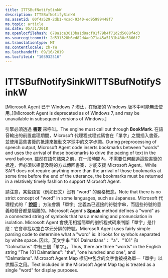 ```yaml
---
title: ITTSBufNotifySinkW
description: ITTSBufNotifySinkW
ms.assetid: 00f4a529-2db1-4cad-9340-ed95999448f7
ms.topic: article
ms.date: 05/31/2018
ms.openlocfilehash: 678a1ce3013ba1d8acf01f79b4f71d2d5088f4d3
ms.sourcegitcommit: 2d531328b6ed82d4ad971a45a5131b430c5866f7
ms.translationtype: MT
ms.contentlocale: zh-TW
ms.lasthandoff: 09/16/2019
ms.locfileid: "103932516"
---
```

# <a name="ittsbufnotifysinkw"></a><span data-ttu-id="3edc3-103">ITTSBufNotifySinkW</span><span class="sxs-lookup"><span data-stu-id="3edc3-103">ITTSBufNotifySinkW</span></span>

<span data-ttu-id="3edc3-104">\[Microsoft Agent 已于 Windows 7 淘汰，在後續的 Windows 版本中可能無法使用。\]</span><span class="sxs-lookup"><span data-stu-id="3edc3-104">\[Microsoft Agent is deprecated as of Windows 7, and may be unavailable in subsequent versions of Windows.\]</span></span>

<span data-ttu-id="3edc3-105">引擎必須透過 **書簽** 來呼叫。</span><span class="sxs-lookup"><span data-stu-id="3edc3-105">The engine must call out through **BookMark**.</span></span> <span data-ttu-id="3edc3-106">在語音輸出的前置處理期間，Microsoft 代理程式程式碼會在「單字」之間插入書簽，並使用這些書簽的抵達來推動文字球中的文字步調。</span><span class="sxs-lookup"><span data-stu-id="3edc3-106">During preprocessing of speech output, Microsoft Agent code inserts bookmarks between "words" and uses the arrival of those bookmarks to drive the pacing of text in the word balloon.</span></span> <span data-ttu-id="3edc3-107">雖然在語句結束之前，在一段時間內，不需要任何超過這些書簽的抵達，但必須以相當及時的方式傳回書簽，才能支援 Microsoft Agent。</span><span class="sxs-lookup"><span data-stu-id="3edc3-107">While SAPI does not require anything more than the arrival of those bookmarks at some time before the end of the utterance, the bookmarks must be returned in a relatively timely fashion to support Microsoft Agent.</span></span>

<span data-ttu-id="3edc3-108">請注意，某些語言（例如日文）沒有 "word" 的嚴格概念。</span><span class="sxs-lookup"><span data-stu-id="3edc3-108">Note that there is no strict concept of "word" in some languages, such as Japanese.</span></span> <span data-ttu-id="3edc3-109">Microsoft 代理程式的「 [**說話**](speak-method.md) 」方法會將「單字」定義為已連接的符號字串，而這些符號的意義和發音都是隔離的。</span><span class="sxs-lookup"><span data-stu-id="3edc3-109">Microsoft Agent's [**Speak**](speak-method.md) method defines a "word" as a connected string of symbols that has a meaning and pronunciation in isolation.</span></span> <span data-ttu-id="3edc3-110">Microsoft Agent 會使用相當簡單的剖析程式碼來判斷「單字」是什麼：它會尋找以空白字元分隔的符號。</span><span class="sxs-lookup"><span data-stu-id="3edc3-110">Microsoft Agent uses fairly simple parsing code to determine what a "word" is: it looks for symbols separated by white space.</span></span> <span data-ttu-id="3edc3-111">因此，英文字串 "101 Dalmatians"： "a"、"101" 和 "Dalmatians" 中有三個「單字」。</span><span class="sxs-lookup"><span data-stu-id="3edc3-111">Thus, there are three "words" in the English string "The 101 Dalmatians": "the", "one hundred and one", and "Dalmatians".</span></span> <span data-ttu-id="3edc3-112">Microsoft Agent Map 標記中包含的文字會被視為單一「單字」以供顯示之用。</span><span class="sxs-lookup"><span data-stu-id="3edc3-112">Text included in the Microsoft Agent Map tag is treated as a single "word" for display purposes.</span></span>

 

 




